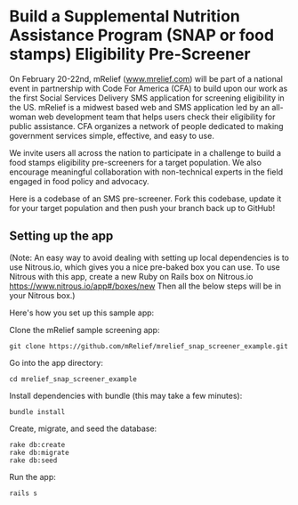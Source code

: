 # Build a Supplemental Nutrition Assistance Program (SNAP or food stamps) Eligibility Pre-Screener

On February 20-22nd, mRelief (www.mrelief.com) will be part of a national event in partnership with Code For America (CFA) to build upon our work as the first Social Services Delivery SMS application for screening eligibility in the US. mRelief is a midwest based web and SMS application led by an all-woman web development team that helps users check their eligibility for public assistance. CFA organizes a network of people dedicated to making government services simple, effective, and easy to use.

We invite users all across the nation to participate in a challenge to build a food stamps eligibility pre-screeners for a target population.  We also encourage meaningful collaboration with non-technical experts in the field engaged in food policy and advocacy.


Here is a codebase of an SMS pre-screener. Fork this codebase, update it for your target population and then push your branch back up to GitHub!


## Setting up the app

(Note: An easy way to avoid dealing with setting up local dependencies is to use Nitrous.io, which gives you a nice pre-baked box you can use. To use Nitrous with this app, create a new Ruby on Rails box on Nitrous.io https://www.nitrous.io/app#/boxes/new Then all the below steps will be in your Nitrous box.)

Here's how you set up this sample app:

Clone the mRelief sample screening app:

`git clone https://github.com/mRelief/mrelief_snap_screener_example.git`

Go into the app directory:

`cd mrelief_snap_screener_example`

Install dependencies with bundle (this may take a few minutes):

`bundle install`

Create, migrate, and seed the database:

```
rake db:create
rake db:migrate
rake db:seed
```

Run the app:

`rails s`





